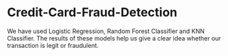 # Credit-Card-Fraud-Detection
We have used Logistic Regression, Random Forest Classifier and KNN Classifier.
The results of these models help us give a clear idea whether our transaction is legit or fraudulent.
